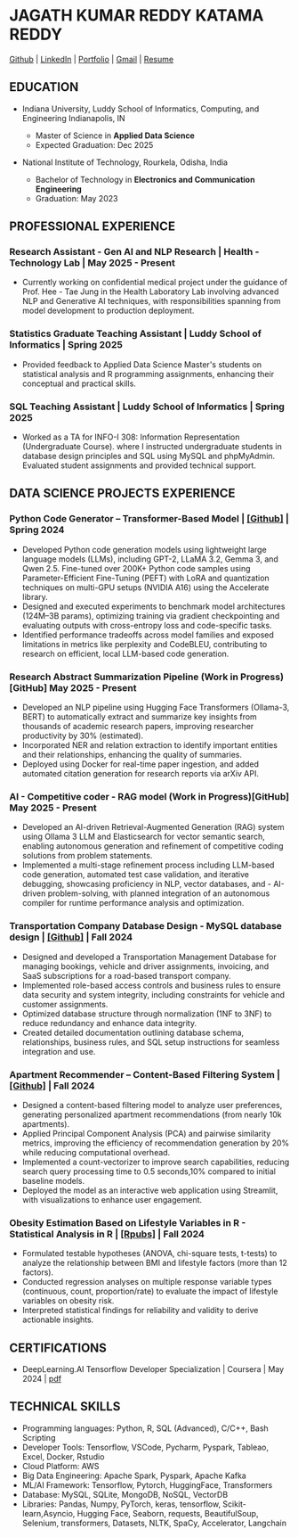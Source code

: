# JAGATH KUMAR REDDY KATAMA REDDY
 [Github](https://github.com/Jags96)  |  [LinkedIn](https://www.linkedin.com/in/jagathkrk/) | [Portfolio](https://jags96.github.io/portfolio/) | [Gmail](jagathkumarreddykatamareddy@gmail.com) | [Resume](https://drive.google.com/file/d/16IptDVoVJDMId7sG-g4PmwOhvyVlC55k/view?usp=sharing)


## EDUCATION
- Indiana University, Luddy School of Informatics, Computing, and Engineering Indianapolis, IN
  - Master of Science in **Applied Data Science**
  - Expected Graduation: Dec 2025

- National Institute of Technology, Rourkela, Odisha, India
  - Bachelor of Technology in **Electronics and Communication Engineering**
  - Graduation: May 2023


## PROFESSIONAL EXPERIENCE
### Research Assistant - Gen AI and NLP Research | Health - Technology Lab | May 2025 - Present
- Currently working on confidential medical project under the guidance of Prof. Hee - Tae Jung in the Health Laboratory Lab involving advanced NLP and Generative AI techniques, with responsibilities spanning from model development to production deployment.

### Statistics Graduate Teaching Assistant | Luddy School of Informatics  |  Spring 2025 
- Provided feedback to Applied Data Science Master's students on statistical analysis and R programming assignments, enhancing their conceptual and practical skills.

### SQL Teaching Assistant | Luddy School of Informatics  |  Spring 2025 
- Worked as a TA for INFO-I 308: Information Representation (Undergraduate Course). where I instructed undergraduate students in database design principles and SQL using MySQL and phpMyAdmin. Evaluated student assignments and provided technical support.


## DATA SCIENCE PROJECTS EXPERIENCE 
### Python Code Generator – Transformer-Based Model | [[Github]](https://github.com/Jags96/CodeGen) |	Spring 2024
- Developed Python code generation models using lightweight large language models (LLMs), including GPT-2, LLaMA 3.2, Gemma 3, and Qwen 2.5. Fine-tuned over 200K+ Python code samples using Parameter-Efficient Fine-Tuning (PEFT) with LoRA and quantization techniques on multi-GPU setups (NVIDIA A16) using the Accelerate library.
- Designed and executed experiments to benchmark model architectures (124M–3B params), optimizing training via gradient checkpointing and evaluating outputs with cross-entropy loss and code-specific tasks.
- Identified performance tradeoffs across model families and exposed limitations in metrics like perplexity and CodeBLEU, contributing to research on efficient, local LLM-based code generation.


### Research Abstract Summarization Pipeline (Work in Progress) [GitHub]                          May 2025 - Present
- Developed an NLP pipeline using Hugging Face Transformers (Ollama-3, BERT) to automatically extract and summarize key insights from thousands of academic research papers, improving researcher productivity by 30% (estimated).
- Incorporated NER and relation extraction to identify important entities and their relationships, enhancing the quality of summaries.
- Deployed using Docker for real-time paper ingestion, and added automated citation generation for research reports via arXiv API.

<!-- ### Personal PDF RAG Pipeline – Question-Answering System |  [[Github]](https://github.com/Jags96/RAG)  |  Summer 2024
- Engineered a Retrieval-Augmented Generation (RAG) pipeline utilizing the Ollama 2 LLM model for prompt generation and response generation.
- Integrated semantic Elasticsearch for advanced query matching and text retrieval, improving answer accuracy and relevance.
- Optimized model performance by fine-tuning with vector similarity metrics and the LLM-as-a-judge methodology.
- Utilized FAQs(~2000 questions) from an online course (ZoomCamp) as the primary database for the RAG model, enhancing question-answer matching.
-->

### AI - Competitive coder - RAG model (Work in Progress)[GitHub]				   May 2025 - Present
- Developed an AI-driven Retrieval-Augmented Generation (RAG) system using Ollama 3 LLM and Elasticsearch for vector semantic search, enabling autonomous generation and refinement of competitive coding solutions from problem statements.
- Implemented a multi-stage refinement process including LLM-based code generation, automated test case validation, and iterative debugging, showcasing proficiency in NLP, vector databases, and - AI-driven problem-solving, with planned integration of an autonomous compiler for runtime performance analysis and optimization.

### Transportation Company Database Design - MySQL database design | [[Github]](https://github.com/Jags96/transportation_company_database) | Fall 2024
- Designed and developed a Transportation Management Database for managing bookings, vehicle and driver assignments, invoicing, and SaaS subscriptions for a road-based transport company.
- Implemented role-based access controls and business rules to ensure data security and system integrity, including constraints for vehicle and customer assignments.
- Optimized database structure through normalization (1NF to 3NF) to reduce redundancy and enhance data integrity.
- Created detailed documentation outlining database schema, relationships, business rules, and SQL setup instructions for seamless integration and use.
  
### Apartment Recommender – Content-Based Filtering System | [[Github]](https://github.com/Jags96/Score-Apartment-Recommender) |  Fall 2024
- Designed a content-based filtering model to analyze user preferences, generating personalized apartment recommendations (from nearly 10k apartments).
- Applied Principal Component Analysis (PCA) and pairwise similarity metrics, improving the efficiency of recommendation generation by 20% while reducing computational overhead.
- Implemented a count-vectorizer to improve search capabilities, reducing search query processing time to  0.5 seconds,10% compared to initial baseline models.
- Deployed the model as an interactive web application using Streamlit, with visualizations to enhance user engagement.

### Obesity Estimation Based on Lifestyle Variables in R  - Statistical Analysis in R	| [[Rpubs]](https://rpubs.com/jagath_96) |  Fall 2024
- Formulated testable hypotheses (ANOVA, chi-square tests, t-tests) to analyze the relationship between BMI and lifestyle factors (more than 12 factors).
- Conducted regression analyses on multiple response variable types (continuous, count, proportion/rate) to evaluate the impact of lifestyle variables on obesity risk.
- Interpreted statistical findings for reliability and validity to derive actionable insights.


## CERTIFICATIONS
- DeepLearning.AI Tensorflow Developer Specialization | Coursera | May 2024 |  [pdf](https://drive.google.com/file/d/1fhpWPbzp7TsvfaQlQNtcLbh51coe5eKc/view?usp=sharing)


## TECHNICAL SKILLS
-  Programming languages: Python, R, SQL (Advanced), C/C++, Bash Scripting
-  Developer Tools: Tensorflow, VSCode, Pycharm, Pyspark, Tableao, Excel, Docker, Rstudio
-  Cloud Platform: AWS
-  Big Data Engineering: Apache Spark, Pyspark, Apache Kafka
-  ML/AI Framework: Tensorflow, Pytorch, HuggingFace, Transformers
-  Database:  MySQL, SQLite, MongoDB, NoSQL, VectorDB
-  Libraries: Pandas, Numpy, PyTorch, keras, tensorflow, Scikit-learn,Asyncio, Hugging Face, Seaborn, requests, BeautifulSoup, Selenium, transformers, Datasets, NLTK, SpaCy, Accelerator, Langchain
